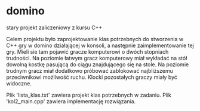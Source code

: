 # domino
stary projekt zaliczeniowy z kursu C++

Celem projektu było zaprojektowanie klas potrzebnych do stworzenia w C++ gry w domino działającej w konsoli, a następnie zaimplementowanie tej gry. Mieli sie tam pojawić gracze komputerowi o dwóch stopniach trudności. Na poziomie łatwym gracz komputerowy miał wykładać na stół dowolną kostkę pasującą do ciągu znajdującego się na stole. Na poziomie trudnym gracz miał dodatkowo próbować zablokować najbliższemu przeciwnikowi możliwość ruchu. Klocki pozostałych graczy miały być widoczne.

Plik 'lista_klas.txt' zawiera projekt klas potrzebnych w zadaniu.
Plik 'kol2_main.cpp' zawiera implementację rozwiązania.
